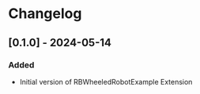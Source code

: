 # Changelog

## [0.1.0] - 2024-05-14

### Added

- Initial version of RBWheeledRobotExample Extension
